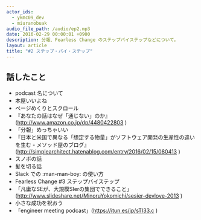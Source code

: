 ```yaml
---
actor_ids:
  - ykmc09_dev
  - miuranobuak
audio_file_path: /audio/ep2.mp3
date: 2016-02-29 00:00:01 +0900
description: 分報、Fearless Change のステップバイステップなどについて。
layout: article
title: "#2 ステップ・バイ・ステップ"
---
```


## 話したこと
- podcast 名について
- 本屋いいよね
- ページめくりとスクロール
- 『あなたの話はなぜ「通じない」のか』 (http://www.amazon.co.jp/dp/4480422803 )
- 「分報」めっちゃいい
- 『日本と米国で異なる「想定する物量」がソフトウェア開発の生産性の違いを生む - メソッド屋のブログ』 (http://simplearchitect.hatenablog.com/entry/2016/02/15/080413 )
- スノボの話
- 髪を切る話
- Slack での :man-man-boy: の使い方
- Fearless Change #3 ステップバイステップ
- 「凡庸なSEが、大規模SIerの集団でできること」(http://www.slideshare.net/MinoruYokomichi/sesier-devlove-2013 )
- 小さな成功を祝おう
- 「engineer meeting podcast」(https://itun.es/jp/sTI33.c )